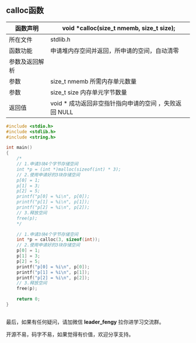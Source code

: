 ## calloc函数

| 函数声明       | void *calloc(size_t nmemb, size_t size);                 |
| -------------- | -------------------------------------------------------- |
| 所在文件       | stdlib.h                                                 |
| 函数功能       | 申请堆内存空间并返回，所申请的空间，自动清零             |
| 参数及返回解析 |                                                          |
| 参数           | size_t 	nmemb 所需内存单元数量                        |
| 参数           | size_t size	内存单元字节数量                          |
| 返回值         | void *	成功返回非空指针指向申请的空间 ，失败返回 NULL |

```c
#include <stdio.h>
#include <stdlib.h>
#include <string.h>

int main()
{
    /*
    // 1.申请3块4个字节存储空间
    int *p = (int *)malloc(sizeof(int) * 3);
    // 2.使用申请好的3块存储空间
    p[0] = 1;
    p[1] = 3;
    p[2] = 5;
    printf("p[0] = %i\n", p[0]);
    printf("p[1] = %i\n", p[1]);
    printf("p[2] = %i\n", p[2]);
    // 3.释放空间
    free(p);
    */

    // 1.申请3块4个字节存储空间
    int *p = calloc(3, sizeof(int));
    // 2.使用申请好的3块存储空间
    p[0] = 1;
    p[1] = 3;
    p[2] = 5;
    printf("p[0] = %i\n", p[0]);
    printf("p[1] = %i\n", p[1]);
    printf("p[2] = %i\n", p[2]);
    // 3.释放空间
    free(p);

    return 0;
}
```

## 

最后，如果有任何疑问，请加微信 **leader_fengy** 拉你进学习交流群。

开源不易，码字不易，如果觉得有价值，欢迎分享支持。